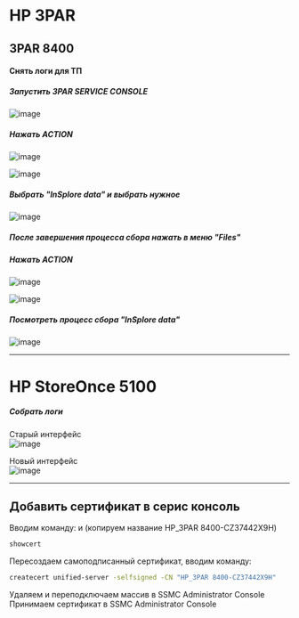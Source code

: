 # HP 3PAR
## 3PAR 8400
#### Снять логи для ТП
##### Запустить 3PAR SERVICE CONSOLE

![image](https://github.com/user-attachments/assets/6af1d7c2-8eba-421a-810e-b7280b73fcc9)

##### Нажать ACTION

![image](https://github.com/user-attachments/assets/d17719fd-2735-49a3-8cca-659f5b970d99)

![image](https://github.com/user-attachments/assets/624410b2-3791-4d80-89cd-ec8d3fb4557d)

##### Выбрать "InSplore data" и выбрать нужное

![image](https://github.com/user-attachments/assets/1bd7a5fc-7ec0-4235-80ac-047339fdbc0f)

##### После завершения процесса сбора нажать в меню "Files"
##### Нажать ACTION
![image](https://github.com/user-attachments/assets/d260ab8d-e2b7-4a05-9c85-b023dc386905)

![image](https://github.com/user-attachments/assets/d3f37990-bb81-4208-96df-bbd145fff0b8)

##### Посмотреть процесс сбора "InSplore data"

![image](https://github.com/user-attachments/assets/4418efb8-2745-47ac-9567-42614b504bae)

-----

# HP StoreOnce 5100
##### Собрать логи
Старый интерфейс  
![image](https://github.com/user-attachments/assets/b422cb52-122e-4b8a-9ba6-ebdae6cf01fb)

Новый интерфейс  
![image](https://github.com/user-attachments/assets/bfbd94d1-14ed-420d-983b-14bfa0445458)


---

## Добавить сертификат в серис консоль

Вводим команду: и (копируем название HP_3PAR 8400-CZ37442X9H)
```bash
showcert 
```
Пересоздаем самоподписанный сертификат, вводим команду:
```bash
createcert unified-server -selfsigned -CN "HP_3PAR 8400-CZ37442X9H"
```
Удаляем и переподключаем массив в SSMC Administrator Console  
Принимаем сертификат в SSMC Administrator Console  
